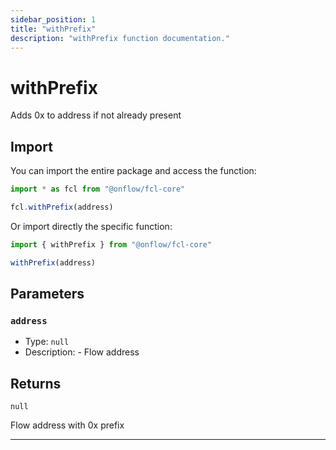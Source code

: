 ```yaml
---
sidebar_position: 1
title: "withPrefix"
description: "withPrefix function documentation."
---
```


<!-- THIS DOCUMENT IS AUTO-GENERATED FROM [onflow/fcl-core/../util-address/src/index.ts](https://github.com/onflow/fcl-js/tree/master/packages/fcl-core/../util-address/src/index.ts). DO NOT EDIT MANUALLY -->

# withPrefix

Adds 0x to address if not already present

## Import

You can import the entire package and access the function:

```typescript
import * as fcl from "@onflow/fcl-core"

fcl.withPrefix(address)
```

Or import directly the specific function:

```typescript
import { withPrefix } from "@onflow/fcl-core"

withPrefix(address)
```


## Parameters

### `address` 


- Type: `null`
- Description: - Flow address


## Returns

`null`


Flow address with 0x prefix

---